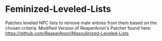 # Feminized-Leveled-Lists
Patches leveled NPC lists to remove male entries from them based on the chosen criteria. Modified Version of ReaperAnon's Patcher found here: https://github.com/ReaperAnon/Masculinized-Leveled-Lists

